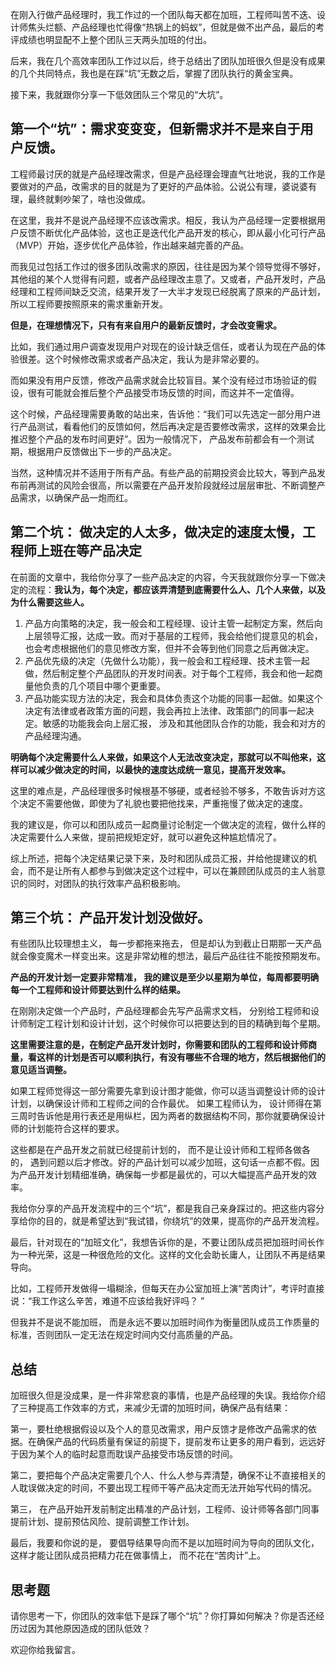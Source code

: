在刚入行做产品经理时，我工作过的一个团队每天都在加班，工程师叫苦不迭、设计师焦头烂额、产品经理也忙得像“热锅上的蚂蚁”，但就是做不出产品，最后的考评成绩也明显配不上整个团队三天两头加班的付出。

后来，我在几个高效率团队工作过以后，终于总结出了团队加班很久但是没有成果的几个共同特点，我也是在踩“坑”无数之后，掌握了团队执行的黄金宝典。

接下来，我就跟你分享一下低效团队三个常见的“大坑”。

## 第一个“坑”：需求变变变，但新需求并不是来自于用户反馈。

工程师最讨厌的就是产品经理改需求，但是产品经理会理直气壮地说，我的工作是要做对的产品，改需求的目的就是为了更好的产品体验。公说公有理，婆说婆有理，最终就剩吵架了，啥也没做成。

在这里，我并不是说产品经理不应该改需求。相反，我认为产品经理一定要根据用户反馈不断优化产品体验，这也正是迭代化产品开发的核心，即从最小化可行产品（MVP）开始，逐步优化产品体验，作出越来越完善的产品。

而我见过包括工作过的很多团队改需求的原因，往往是因为某个领导觉得不够好，其他组的某个人觉得有问题，或者产品经理改主意了。又或者，产品开发时，产品经理和工程师间缺乏交流，结果开发了一大半才发现已经脱离了原来的产品计划，所以工程师要按照原来的需求重新开发。

**但是，在理想情况下，只有有来自用户的最新反馈时，才会改变需求。**

比如，我们通过用户调查发现用户对现在的设计缺乏信任，或者认为现在产品的体验很差。这个时候修改需求或者产品决定，我认为是非常必要的。

而如果没有用户反馈，修改产品需求就会比较盲目。某个没有经过市场验证的假设，很有可能就会推后整个产品接受市场反馈的时间，而这并不一定值得。

这个时候，产品经理需要勇敢的站出来，告诉他：“我们可以先选定一部分用户进行产品测试，看看他们的反馈如何，然后再决定是否要修改需求，这样的效果会比推迟整个产品的发布时间更好”。因为一般情况下， 产品发布前都会有一个测试期，根据用户反馈做出下一步的产品决定。

当然，这种情况并不适用于所有产品。有些产品的前期投资会比较大，等到产品发布前再测试的风险会很高，所以需要在产品开发阶段就经过层层审批、不断调整产品需求，以确保产品一炮而红。

## 第二个坑： 做决定的人太多，做决定的速度太慢，工程师上班在等产品决定

在前面的文章中，我给你分享了一些产品决定的内容，今天我就跟你分享一下做决定的流程：**我认为，每个决定，都应该弄清楚到底需要什么人、几个人来做，以及为什么需要这些人。**

1. 产品方向策略的决定，我一般会和工程经理、设计主管一起制定方案，然后向上层领导汇报，达成一致。而对于基层的工程师，我会给他们提意见的机会，也会考虑根据他们的意见修改方案，但并不会等到他们同意之后再做决定。
2. 产品优先级的决定（先做什么功能），我一般会和工程经理、技术主管一起做，然后制定整个产品团队的开发时间表。对于每个工程师，我会和他一起商量他负责的几个项目中哪个更重要。
3. 产品功能实现方法的决定，我会和具体负责这个功能的同事一起做。如果这个决定有法律或者政策方面的问题，我会再拉上法律、政策部门的同事一起决定。敏感的功能我会向上层汇报， 涉及和其他团队合作的功能，我会和对方的产品经理沟通。

**明确每个决定需要什么人来做，如果这个人无法改变决定，那就可以不叫他来，这样可以减少做决定的时间，以最快的速度达成统一意见，提高开发效率。**

这里的难点是，产品经理很多时候根基不够硬，或者经验不够多，不敢告诉对方这个决定不需要他做，即使为了礼貌也要把他找来，严重拖慢了做决定的速度。

我的建议是，你可以和团队成员一起商量讨论制定一个做决定的流程，做什么样的决定需要什么人来做，提前把规矩定好，就可以避免这种尴尬情况了。

综上所述，把每个决定结果记录下来，及时和团队成员汇报，并给他提建议的机会，而不是让所有人都参与到做决定这个过程中，可以在兼顾团队成员的主人翁意识的同时，对团队的执行效率产品积极影响。

## 第三个坑： 产品开发计划没做好。

有些团队比较理想主义， 每一步都拖来拖去， 但是却认为到截止日期那一天产品就会像变魔术一样变出来。这是非常幼稚的想法，最后产品往往不能按预期发布。

**产品的开发计划一定要非常精准， 我的建议是至少以星期为单位，每周都要明确每一个工程师和设计师要达到什么样的结果。**

在刚刚决定做一个产品时，产品经理都会先写产品需求文档， 分别给工程师和设计师制定工程计划和设计计划，这个时候你可以把要达到的目的精确到每个星期。

**这里需要注意的是，在制定产品开发计划时，你需要和团队的工程师和设计师商量，看这样的计划是否可以顺利执行，有没有哪些不合理的地方，然后根据他们的意见适当调整。**

如果工程师觉得这一部分需要先拿到设计图才能做，你可以适当调整设计师的设计计划，以确保设计师和工程师之间的合作最优。 如果工程师认为， 设计师得在第三周时告诉他是用行表还是用纵栏，因为两者的数据结构不同，那你就要确保设计师的计划能符合这样的要求。

这些都是在产品开发之前就已经提前计划的， 而不是让设计师和工程师各做各的， 遇到问题以后才修改。好的产品计划可以减少加班，这句话一点都不假。因为产品开发计划精细准确，确保每一步都是最优的，可以大幅提高产品开发的效率。

我给你分享的产品开发流程中的三个“坑”，都是我自己亲身踩过的。把这些内容分享给你的目的，就是希望达到“我试错，你绕坑”的效果，提高你的产品开发流程。

最后，针对现在的“加班文化”，我想告诉你的是，不要让团队成员把加班时间长作为一种光荣，这是一种很危险的文化。这样的文化会助长庸人，让团队不再是结果导向。

比如，工程师开发做得一塌糊涂，但每天在办公室加班上演“苦肉计”，考评时直接说：“我工作这么辛苦，难道不应该给我好评吗？ ”

但我并不是说不能加班， 而是永远不要以加班时间作为衡量团队成员工作质量的标准，否则团队一定无法在规定时间内交付高质量的产品。

## 总结

加班很久但是没成果，是一件非常悲哀的事情，也是产品经理的失误。我给你介绍了三种提高工作效率的方式，来减少无谓的加班时间，确保产品有结果：

第一，要杜绝根据假设以及个人的意见改需求，用户反馈才是修改产品需求的依据。在确保产品的代码质量有保证的前提下，提前发布让更多的用户看到，远远好于因为某个人的临时起意而耽误产品接受市场反馈的时间。

第二，要把每个产品决定需要几个人、什么人参与弄清楚，确保不让不直接相关的人耽误做决定的时间，不要出现工程师干等产品决定而无法开始写代码的情况。

第三， 在产品开始开发前制定出精准的产品计划，工程师、设计师等各部门同事提前计划、提前预估风险、提前调整工作计划。

最后，我要和你说的是， 要倡导结果导向而不是以加班时间为导向的团队文化，这样才能让团队成员把精力花在做事情上， 而不花在“苦肉计”上。

## 思考题

请你思考一下，你团队的效率低下是踩了哪个“坑”？你打算如何解决？你是否还经历过因为其他原因造成的团队低效？

欢迎你给我留言。